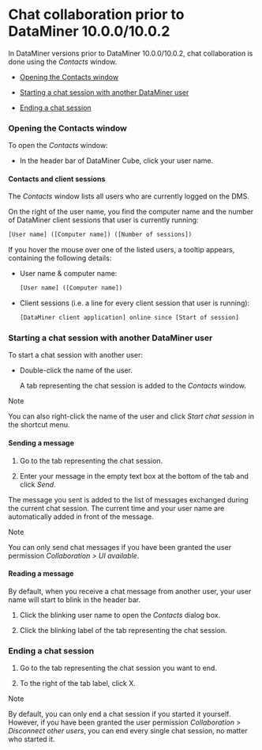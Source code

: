 # Chat collaboration prior to DataMiner 10.0.0/10.0.2

In DataMiner versions prior to DataMiner 10.0.0/10.0.2, chat collaboration is done using the *Contacts* window.

- [Opening the Contacts window](#opening-the-contacts-window)

- [Starting a chat session with another DataMiner user](#starting-a-chat-session-with-another-dataminer-user)

- [Ending a chat session](#ending-a-chat-session)

### Opening the Contacts window

To open the *Contacts* window:

- In the header bar of DataMiner Cube, click your user name.

#### Contacts and client sessions

The *Contacts* window lists all users who are currently logged on the DMS.

On the right of the user name, you find the computer name and the number of DataMiner client sessions that user is currently running:

```txt
[User name] ([Computer name]) ([Number of sessions])
```

If you hover the mouse over one of the listed users, a tooltip appears, containing the following details:

- User name & computer name:

    ```txt
    [User name] ([Computer name])
    ```

- Client sessions (i.e. a line for every client session that user is running):

    ```txt
    [DataMiner client application] online since [Start of session]
    ```

### Starting a chat session with another DataMiner user

To start a chat session with another user:

- Double-click the name of the user.

    A tab representing the chat session is added to the *Contacts* window.

> [!NOTE]
> You can also right-click the name of the user and click *Start chat session* in the shortcut menu.

#### Sending a message

1. Go to the tab representing the chat session.

2. Enter your message in the empty text box at the bottom of the tab and click *Send*.

The message you sent is added to the list of messages exchanged during the current chat session. The current time and your user name are automatically added in front of the message.

> [!NOTE]
> You can only send chat messages if you have been granted the user permission *Collaboration \> UI available*.

#### Reading a message

By default, when you receive a chat message from another user, your user name will start to blink in the header bar.

1. Click the blinking user name to open the *Contacts* dialog box.

2. Click the blinking label of the tab representing the chat session.

### Ending a chat session

1. Go to the tab representing the chat session you want to end.

2. To the right of the tab label, click X.

> [!NOTE]
> By default, you can only end a chat session if you started it yourself. However, if you have been granted the user permission *Collaboration* > *Disconnect other users*, you can end every single chat session, no matter who started it.
